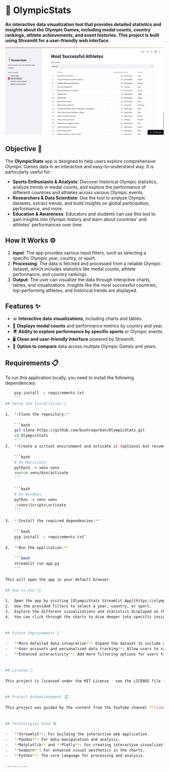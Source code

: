 
# 🏅 OlympicStats 

**An interactive data visualization tool that provides detailed statistics and insights about the Olympic Games, including medal counts, country rankings, athlete achievements, and event histories. This project is built using Streamlit for a user-friendly web interface.**

![OlympicStats](olympicstats-banner.png)  

## Objective 🎯

The **OlympicStats** app is designed to help users explore comprehensive Olympic Games data in an interactive and easy-to-understand way. It is particularly useful for:

- **Sports Enthusiasts & Analysts**: Discover historical Olympic statistics, analyze trends in medal counts, and explore the performance of different countries and athletes across various Olympic events.
- **Researchers & Data Scientists**: Use the tool to analyze Olympic datasets, extract trends, and build insights on global participation, performance, and more.
- **Education & Awareness**: Educators and students can use this tool to gain insights into Olympic history and learn about countries' and athletes' performances over time.

## How It Works ⚙️

1. **Input**: The app provides various input filters, such as selecting a specific Olympic year, country, or sport.
2. **Processing**: The data is fetched and processed from a reliable Olympic dataset, which includes statistics like medal counts, athlete performance, and country rankings.
3. **Output**: The user can visualize the data through interactive charts, tables, and visualizations. Insights like the most successful countries, top-performing athletes, and historical trends are displayed.

## Features ✨

- 📊 **Interactive data visualizations**, including charts and tables.
- 🥇 **Displays medal counts** and performance metrics by country and year.
- 🌍 **Ability to explore performance by specific sports** or Olympic events.
- 🖥️ **Clean and user-friendly interface** powered by Streamlit.
- 🔄 **Option to compare** data across multiple Olympic Games and years.

## Requirements 📋

To run this application locally, you need to install the following dependencies:

```bash
    pip install -r requirements.txt
    ```
## Setup and Installation 🚀

1.  **Clone the repository:**

    ```bash
    git clone https://github.com/bushraqurban/OlympicStats.git
    cd OlympicStats
    ```
2.  **Create a virtual environment and activate it (optional but recommended):**
         
    ```bash
    # On Mac/Linux:
    python3 -m venv venv
    source venv/bin/activate
    ```
    
    ```bash
    # On Windows
    python -m venv venv 
    .\venv\Scripts\activate
    ```

3.  **Install the required dependencies:**

    ```bash
    pip install -r requirements.txt` 
    ```
4.  **Run the application:**

    ```bash
    streamlit run app.py
    ```

This will open the app in your default browser.

## How to Use 🧑‍💻

1.  Open the app by visiting [OlympicStats Streamlit App](https://olympicstat.streamlit.app/).
2.  Use the provided filters to select a year, country, or sport.
3.  Explore the different visualizations and statistics displayed on the app.
4.  You can click through the charts to dive deeper into specific insights or countries.


## Future Improvements 🌱

-   **More detailed data integration**: Expand the dataset to include more granular information about athletes, records, and Olympic events.
-   **User accounts and personalized data tracking**: Allow users to save and track their preferred countries, sports, or athletes for quicker access.
-   **Enhanced interactivity**: Add more filtering options for users to drill deeper into specific events, countries, or athletes.


## License 📜

This project is licensed under the MIT License - see the LICENSE file for details.


## Project Acknowledgment 🏆

This project was guided by the content from the YouTube channel **[Campusx](https://www.youtube.com/@campusx-official)**. Their tutorials and resources provided a solid foundation for building an interactive dashboard to explore Olympic statistics.


## Technologies Used 🛠️

-   **Streamlit**: For building the interactive web application.
-   **Pandas**: For data manipulation and analysis.
-   **Matplotlib** and **Plotly**: For creating interactive visualizations.
-   **Seaborn**: For enhanced visual aesthetics in the charts.
-   **Python**: The core language for processing and analysis.

----------
